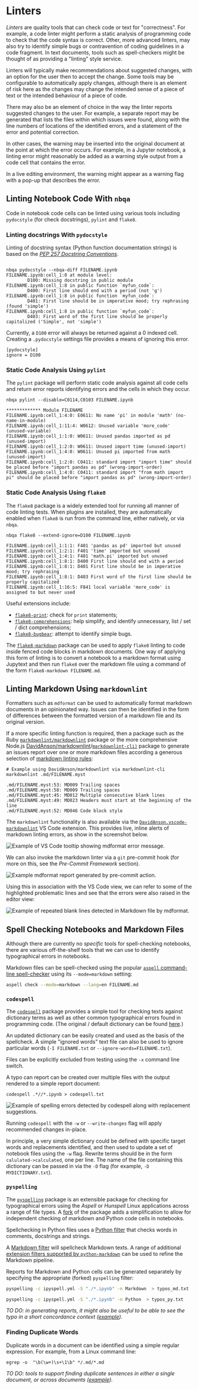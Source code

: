 # Linters

*Linters* are quality tools that can check code or text for "correctness". For example, a code linter might perform a static analysis of programming code to check that the code syntax is correct. Other, more advanced linters, may also try to identify simple bugs or contravention of coding guidelines in a code fragment. In text documents, tools such as spell-checkers might be thought of as providing a "linting" style service.

Linters will typically make recommendations about suggested changes, with an option for the user then to accept the change. Some tools may be configurable to automatically apply changes, although there is an element of risk here as the changes may change the intended sense of a piece of text or the intended behaviour of a piece of code.

There may also be an element of choice in the way the linter reports suggested changes to the user. For example, a separate report may be generated that lists the files within which issues were found, along with the line numbers of locations of the identified errors, and a statement of the error and potential correction.

In other cases, the warning may be inserted into the original document at the point at which the error occurs. For example, in a Jupyter notebook, a linting error might reasonably be added as a warning style output from a code cell that contains the error.

In a live editing environment, the warning might appear as a warning flag with a pop-up that describes the error.

## Linting Notebook Code With `nbqa`

Code in notebook code cells can be linted using various tools including `pydocstyle` (for check docstrings), `pylint` and `flake8`.

### Linting docstrings With `pydocstyle`

Linting of docstring syntax (Python function documentation strings) is based on the [*PEP 257 Docstring Conventions*](https://www.python.org/dev/peps/pep-0257/).

```text

nbqa pydocstyle --nbqa-diff FILENAME.ipynb
FILENAME.ipynb:cell_1:0 at module level:
        D100: Missing docstring in public module
FILENAME.ipynb:cell_1:8 in public function `myfun_code`:
        D400: First line should end with a period (not 'g')
FILENAME.ipynb:cell_1:8 in public function `myfun_code`:
        D401: First line should be in imperative mood; try rephrasing (found 'simple')
FILENAME.ipynb:cell_1:8 in public function `myfun_code`:
        D403: First word of the first line should be properly capitalized ('Simple', not 'simple')
```

Currently, a `D100` error will always be returned against a 0 indexed cell. Creating a `.pydocstyle` settings file provides a means of ignoring this error.

```text
[pydocstyle]
ignore = D100
```

### Static Code Analysis Using `pylint`

The `pylint` package will perform static code analysis against all code cells and return error reports identifying errors and the cells in which they occur.

```text
nbqa pylint --disable=C0114,C0103 FILENAME.ipynb

************* Module FILENAME
FILENAME.ipynb:cell_1:4:0: E0611: No name 'pi' in module 'math' (no-name-in-module)
FILENAME.ipynb:cell_1:11:4: W0612: Unused variable 'more_code' (unused-variable)
FILENAME.ipynb:cell_1:1:0: W0611: Unused pandas imported as pd (unused-import)
FILENAME.ipynb:cell_1:2:0: W0611: Unused import time (unused-import)
FILENAME.ipynb:cell_1:4:0: W0611: Unused pi imported from math (unused-import)
FILENAME.ipynb:cell_1:2:0: C0411: standard import "import time" should be placed before "import pandas as pd" (wrong-import-order)
FILENAME.ipynb:cell_1:4:0: C0411: standard import "from math import pi" should be placed before "import pandas as pd" (wrong-import-order)
```

### Static Code Analysis Using `flake8`

The `flake8` package is a widely extended tool for running all manner of code linting tests. When plugins are installed, they are automatically enabled when `flake8` is run from the command line, either natively, or via `nbqa`.

```text
nbqa flake8 --extend-ignore=D100 FILENAME.ipynb

FILENAME.ipynb:cell_1:1:1: F401 'pandas as pd' imported but unused
FILENAME.ipynb:cell_1:2:1: F401 'time' imported but unused
FILENAME.ipynb:cell_1:4:1: F401 'math.pi' imported but unused
FILENAME.ipynb:cell_1:8:1: D400 First line should end with a period
FILENAME.ipynb:cell_1:8:1: D401 First line should be in imperative mood; try rephrasing
FILENAME.ipynb:cell_1:8:1: D403 First word of the first line should be properly capitalized
FILENAME.ipynb:cell_1:16:5: F841 local variable 'more_code' is assigned to but never used
```

Useful extensions include:

- [`flake8-print`](https://github.com/JBKahn/flake8-print): check for `print` statements;
- [`flake8-comprehensions`](https://github.com/adamchainz/flake8-comprehensions): help simplify, and identify unnecessary, list / set / dict comprehensions;
- [`flake8-bugbear`](https://github.com/PyCQA/flake8-bugbear): attempt to identify simple bugs.

The [`flake8-markdown`](https://github.com/johnfraney/flake8-markdown) package can be used to apply `flake8` linting to code inside fenced code blocks in markdown documents. One way of applying this form of linting is to convert a notebook to a markdown format using Jupytext and then run `flake8` over the markdown file using a command of the form `flake8-markdown FILENAME.md`.

## Linting Markdown Using `markdownlint`

Formatters such as `mdformat` can be used to automatically format markdown documents in an opinionated way. Issues can then be identified in the form of differences between the formatted version of a markdown file and its original version.

If a more specific linting function is required, then a package such as the Ruby [`markdownlint/markdownlint`](https://github.com/markdownlint/markdownlint) package or the more comprehensive Node.js [DavidAnson/markdownlint](https://github.com/DavidAnson/markdownlint)/[`markdownlint-cli)`](https://github.com/igorshubovych/markdownlint-cli) package to generate an issues report over one or more markdown files according a generous selection of [markdown linting rules](https://github.com/markdownlint/markdownlint/blob/master/docs/RULES.md):

```text
# Example using DavidAnson/markdownlint via markdownlint-cli
markdownlint .md/FILENAME.myst

.md/FILENAME.myst:53: MD009 Trailing spaces
.md/FILENAME.myst:58: MD009 Trailing spaces
.md/FILENAME.myst:45: MD012 Multiple consecutive blank lines
.md/FILENAME.myst:49: MD023 Headers must start at the beginning of the line
.md/FILENAME.myst:52: MD046 Code block style
```

The `markdownlint` functionality is also available via the [`DavidAnson.vscode-markdownlint`](https://marketplace.visualstudio.com/items?itemName=DavidAnson.vscode-markdownlint) VS Code extension. This provides live, inline alerts of markdown linting errors, as show in the screenshot below.

![Example of VS Code tooltip showing mdformat error message.](images/vscode-md-tooltip-error.png)

We can also invoke the markdown linter via a `git` pre-commit hook (for more on this, see the *Pre-Commit Framework* section).

![Example mdformat report generated by pre-commit action.](images/markdownlint-fail.png)

Using this in association with the VS Code view, we can refer to some of the highlighted problematic lines and see that the errors were also raised in the editor view:

![Example of repeated blank lines detected in Markdown file by mdformat.](images/pre-commit-framework_md-error.png)

## Spell Checking Notebooks and Markdown Files

Although there are currently no *specific* tools for spell-checking notebooks, there are various off-the-shelf tools that we can use to identify typographical errors in notebooks.

Markdown files can be spell-checked using the popular [`aspell` command-line spell-checker](http://aspell.net/) using its `--mode=markdown` setting:

```bash
aspell check --mode=markdown --lang=en FILENAME.md
```

### `codespell`

The [`codespell`](https://github.com/codespell-project/codespell) package provides a simple tool for checking texts against dictionary terms as well as other common typographical errors found in programming code. (The original / default dictionary can be found [here](https://raw.githubusercontent.com/codespell-project/codespell/master/codespell_lib/data/dictionary.txt).)

An updated dictionary can be easily created and used as the basis of the spellcheck. A simple "ignored words" text file can also be used to ignore particular words (`-I FILENAME.txt` or `--ignore-words=FILENAME.txt`).

Files can be explicitly excluded from testing using the `-x` command line switch.

A typo can report can be created over multiple files with the output rendered to a simple report document:

`codespell .*//*.ipynb > codespell.txt`

![Example of spelling errors detected by codespell along with replacement suggestions.](images/codespell.png)

Running `codespell` with the `-w` or `--write-changes` flag will apply recommended changes in-place.

In principle, a very simple dictionary could be defined with specific target words and replacements identified, and then used to update a set of notebook files using the `-w` flag. Rewrite terms should be in the form `calulated->calculated`, one per line. The name of the file containing this dictionary can be passed in via the `-D` flag (for example, `-D MYDICTIONARY.txt`).

### `pyspelling`

The [`pyspelling`](https://facelessuser.github.io/pyspelling/) package is an extensible package for checking for typographical errors using the *Aspell* or *Hunspell* Linux applications across a range of file types. A [fork](https://github.com/ouseful-PR/pyspelling) of the package adds a simplification to allow for independent checking of markdown and Python code cells in notebooks.

Spellchecking in Python files uses a [Python filter](https://facelessuser.github.io/pyspelling/filters/python/) that checks words in comments, docstrings and strings.

A [Markdown filter](https://facelessuser.github.io/pyspelling/filters/markdown/) will spellcheck Markdown texts. A range of additional [extension filters supported by `python-markdown`](https://python-markdown.github.io/extensions/#officially-supported-extensions) can be used to refine the Markdown pipeline.

Reports for Markdown and Python cells can be generated separately by specifying the appropriate (forked) `pyspelling` filter:

```bash
pyspelling -c ipyspell.yml -S "./*.ipynb" -n Markdown  > typos_md.txt

pyspelling -c ipyspell.yml -S "./*.ipynb" -n Python  > typos_py.txt
```

*TO DO: in generating reports, it might also be useful to be able to see the typo in a short concordance context ([example](https://blog.ouseful.info/2015/12/13/n-gram-phrase-based-concordances-in-nltk/)).*

### Finding Duplicate Words

Duplicate words in a document can be identified using a simple regular expression. For example, from a Linux command line:

`egrep -o  "\b(\w+)\s+\1\b" */.md/*.md`

*TO DO: tools to support finding duplicate sentences in either a single document, or across documents ([example](https://blog.ouseful.info/2015/12/13/finding-common-phrases-or-sentences-across-different-documents/)).*
